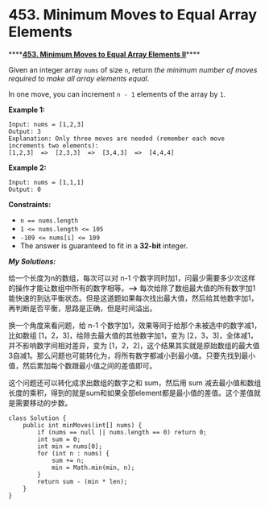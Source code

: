 # 453. Minimum Moves to Equal Array Elements

\*\*\*\*[**453. Minimum Moves to Equal Array Elements II**](https://leetcode.com/problems/minimum-moves-to-equal-array-elements/)\*\*\*\*

Given an integer array `nums` of size `n`, return _the minimum number of moves required to make all array elements equal_.

In one move, you can increment `n - 1` elements of the array by `1`.

**Example 1:**

```text
Input: nums = [1,2,3]
Output: 3
Explanation: Only three moves are needed (remember each move increments two elements):
[1,2,3]  =>  [2,3,3]  =>  [3,4,3]  =>  [4,4,4]
```

**Example 2:**

```text
Input: nums = [1,1,1]
Output: 0
```

**Constraints:**

* `n == nums.length`
* `1 <= nums.length <= 105`
* `-109 <= nums[i] <= 109`
* The answer is guaranteed to fit in a **32-bit** integer.

_**My Solutions:**_

给一个长度为n的数组，每次可以对 n-1 个数字同时加1，问最少需要多少次这样的操作才能让数组中所有的数字相等。**--&gt;** 每次给除了数组最大值的所有数字加1能快速的到达平衡状态。但是这道题如果每次找出最大值，然后给其他数字加1，再判断是否平衡，思路是正确，但是时间溢出。

换一个角度来看问题，给 n-1 个数字加1，效果等同于给那个未被选中的数字减1，比如数组 \[1，2，3\]，给除去最大值的其他数字加1，变为 \[2，3，3\]，全体减1，并不影响数字间相对差异，变为 \[1，2，2\]，这个结果其实就是原始数组的最大值3自减1。那么问题也可能转化为，将所有数字都减小到最小值。只要先找到最小值，然后累加每个数跟最小值之间的差值即可。

这个问题还可以转化成求出数组的数字之和 sum，然后用 sum 减去最小值和数组长度的乘积，得到的就是sum和如果全部element都是最小值的差值。这个差值就是需要移动的步数。

```text
class Solution {
    public int minMoves(int[] nums) {
        if (nums == null || nums.length == 0) return 0;
        int sum = 0; 
        int min = nums[0];
        for (int n : nums) {
            sum += n;
            min = Math.min(min, n);
        }
        return sum - (min * len);
    }
}
```

